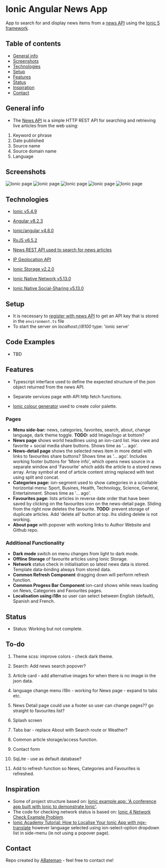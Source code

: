 # Ionic Angular News App

App to search for and display news items from a [news API](https://newsapi.org/) using the [Ionic 5 framework](https://ionicframework.com/docs).

## Table of contents

* [General info](#general-info)
* [Screenshots](#screenshots)
* [Technologies](#technologies)
* [Setup](#setup)
* [Features](#features)
* [Status](#status)
* [Inspiration](#inspiration)
* [Contact](#contact)

## General info

* The [News API](https://newsapi.org/) is a simple HTTP REST API for searching and retrieving live articles from the web using:

1. Keyword or phrase
2. Date published
3. Source name
4. Source domain name
5. Language

## Screenshots

![Ionic page](./img/news-page.png)
![Ionic page](./img/news-detail.png)
![Ionic page](./img/categories-page.png)
![Ionic page](./img/favourites-page.png)
![Ionic page](./img/about-page.png)

## Technologies

* [Ionic v5.4.9](https://ionicframework.com/)

* [Angular v8.2.3](https://angular.io/)

* [Ionic/angular v4.8.0](https://www.npmjs.com/package/@ionic/angular)

* [RxJS v6.5.2](https://reactivex.io/)

* [News REST API used to search for news articles](https://newsapi.org/)

* [IP Geolocation API](http://ip-api.com/)

* [Ionic Storage v2.2.0](https://ionicframework.com/docs/building/storage)

* [Ionic Native Network v5.13.0](https://ionicframework.com/docs/native/network)

* [Ionic Native Social-Sharing v5.13.0](https://ionicframework.com/docs/native/social-sharing)

## Setup

* It is necessary to [register with news API](https://newsapi.org/register) to get an API key that is stored in the `environment.ts` file
* To start the server on _localhost://8100_ type: 'ionic serve'

## Code Examples

* TBD

## Features

* Typescript interface used to define the expected structure of the json object returned from the news API.

* Separate services page with API http fetch functions.

* [Ionic colour generator](https://ionicframework.com/docs/theming/color-generator) used to create color palette.

### Pages

* **Menu side-bar:** news, categories, favorites, search, about, change language, dark theme toggle.
**TODO:** add Image/logo at bottom?
* **News page** shows world headlines using an ion-card list. Has view and favorite + social media share buttons. Shows time as '... ago'.
* **News-detail page** shows the selected news item in more detail with links to favourites share buttons? Shows time as '... ago'. Includes working footer buttons for 'More info', which opens news source in a separate window and 'Favourite' which adds the article to a stored news array. Array symbol at end of article content string replaced with text using split and concat.
* **Categories page:** ion-segment used to show categories in a scrollable horizontal menu: Sport, Busines, Health, Technology, Science, General, Entertainment. Shows time as '... ago'.
* **Favourites page:** lists articles in reverse date order that have been saved by clicking on the favourites icon on the news-detail page. Sliding from the right now deletes the favourite.
**TODO:** prevent storage of duplicate articles. Add 'delete all' button at top. lhs sliding delete is not working.
* **About page** with popover with working links to Author Website and Github repo.

### Additional Functionality

* **Dark mode** switch on menu changes from light to dark mode.
* **Offline Storage** of favourite articles using Ionic Storage.
* **Network** status check in initialisation so latest news data is stored. Template data-binding always from stored data.
* **Common Refresh Component** dragging down will perform refresh function.
* **Common Progess Bar Component** ion-card shows while news loading on News, Categories and Favourites pages.
* **Localisation using i18n** so user can select between English (default), Spanish and French.

## Status

* Status: Working but not complete.

## To-do
1. Theme scss: improve colors - check dark theme.
2. Search: Add news search popover?
3. Article card - add alternative images for when there is no image in the json data.

5. language change menu i18n - working for News page - expand to tabs etc.
6. News Detail page could use a footer so user can change pages?? go straight to favourites list?
7. Splash screen
8. Tabs bar - replace About with Search route or Weather?
9. Common article storage/access function.
10. Contact form
11. SqLite - use as default database?
12. Add to refresh function so News, Categories and Favourites is refreshed.

## Inspiration

* Some of project structure based on: [Ionic example app: 'A conference app built with Ionic to demonstrate Ionic'](https://github.com/ionic-team/ionic-conference-app).
* The code for checking network status is based on: [Ionic 4 Network Check Example Problem](https://forum.ionicframework.com/t/ionic-4-network-check-example-problem/157909/2).
* [Ionic Academy Tutorial: How to Localise Your Ionic App with ngx-translate](https://ionicacademy.com/localise-ionic-ngx-translate/) however language selected using ion-select-option dropdown list in side-menu (ie not using a popover page).

## Contact

Repo created by [ABateman](https://www.andrewbateman.org) - feel free to contact me!
